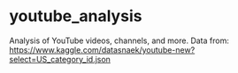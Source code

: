 # youtube_analysis
Analysis of YouTube videos, channels, and more. Data from: https://www.kaggle.com/datasnaek/youtube-new?select=US_category_id.json
